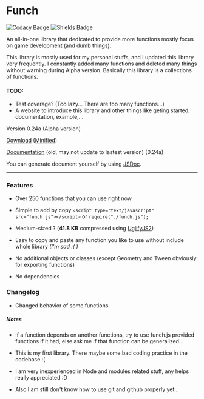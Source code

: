 # Funch
[![Codacy Badge](https://api.codacy.com/project/badge/Grade/426b8adb46464fcfb618dc22d4c7d73d)](https://www.codacy.com/app/Trung0246/Funch?utm_source=github.com&amp;utm_medium=referral&amp;utm_content=Trung0246/Funch&amp;utm_campaign=Badge_Grade)
![Shields Badge](https://img.shields.io/badge/license-MIT-blue.svg)

An all-in-one library that dedicated to provide more functions mostly focus on game development (and dumb things).

This library is mostly used for my personal stuffs, and I updated this library very frequently. I constantly added many functions and deleted many things without warning during Alpha version. Basically this library is a collections of functions.

#### TODO:
- Test coverage? (Too lazy... There are too many functions...)
- A website to introduce this library and other things like geting started, documentation, example,...

Version 0.24a (Alpha version)

[Download](https://cdn.rawgit.com/Trung0246/Funch/3940d1c9/src/funch.js) ([Minified](https://cdn.rawgit.com/Trung0246/Funch/3940d1c9/src/funch.min.js))

[Documentation](https://cdn.rawgit.com/Trung0246/Funch/3940d1c9/docs/index.html) (old, may not update to lastest version) (0.24a)

You can generate document yourself by using [JSDoc](http://usejsdoc.org/).

---

### Features
- Over 250 functions that you can use right now

- Simple to add by copy `<script type="text/javascript" src="funch.js"></script>` or `require("./funch.js");`

- Medium-sized ? (**41.8 KB** compressed using [UglifyJS2](https://github.com/mishoo/UglifyJS2))

- Easy to copy and paste any function you like to use without include whole library *(I'm sad :( )*

- No additional objects or classes (except Geometry and Tween obviously for exporting functions)

- No dependencies

### Changelog

- Changed behavior of some functions

##### Notes
    
  - If a function depends on another functions, try to use funch.js provided functions if it had, else ask me if that function can be generalized...
    
  - This is my first library. There maybe some bad coding practice in the codebase :(
  
  - I am very inexperienced in Node and modules related stuff, any helps really appreciated :D
  
  - Also I am still don't know how to use git and github properly yet...
